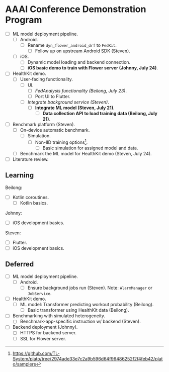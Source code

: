 # AAAI Conference Demonstration Program

- [ ] ML model deployment pipeline.
    - [ ] Android.
        - [ ] Rename `dyn_flower_android_drf` to `FedKit`.
            - [ ] Follow up on upstream Android SDK (Steven).
    - [ ] iOS.
        - [ ] Dynamic model loading and backend connection.
        - [ ] **iOS basic demo to train with Flower server (Johnny, July 24)**.
- [ ] HealthKit demo.
    - [ ] User-facing functionality.
        - [ ] UI.
            - [ ] *FedAnalysis functionality (Beilong, July 23)*.
            - [ ] Port UI to Flutter.
        - [ ] *Integrate background service (Steven)*.
            - [ ] **Integrate ML model (Steven, July 21)**.
                - [ ] **Data collection API to load training data
                    (Beilong, July 21)**.
- [ ] Benchmark platform (Steven).
    - [ ] On-device automatic benchmark.
        - [ ] Simulation.
            - [ ] Non-IID training options[^1].
                - [ ] Basic simulation for assigned model and data.
    - [ ] Benchmark the ML model for HealthKit demo (Steven, July 24).
- [ ] Literature review.

## Learning

Beilong:

- [ ] Kotlin coroutines.
    - [ ] Kotlin basics.

Johnny:

- [ ] iOS development basics.

Steven:

- [ ] Flutter.
- [ ] iOS development basics.

## Deferred

- [ ] ML model deployment pipeline.
    - [ ] Android.
        - [ ] Ensure background jobs run (Steven).
            Note: `AlarmManager` or `JobService`.
- [ ] HealthKit demo.
    - [ ] ML model: Transformer predicting workout probability (Beilong).
        - [ ] Basic transformer using HealthKit data (Beilong).
- [ ] Benchmarking with simulated heterogeneity.
    - [ ] Benchmark-app-specific instruction w/ backend (Steven).
- [ ] Backend deployment (Johnny).
    - [ ] HTTPS for backend server.
    - [ ] SSL for Flower server.

[^1]: <https://github.com/TL-System/plato/tree/2974ade33e7c2a9b596d64f96486252f2f4feb42/plato/samplers>
